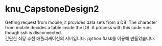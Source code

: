 # knu_CapstoneDesign2
Getting request from mobile, it provides data sets from a DB. The character from mobile decides a table inside the DB. A process with this code runs though  ssh is disconnected.<br/>
간단한 식당 추천 애플리케이션의 서버입니다. python flask를 이용해 만들었습니다.

